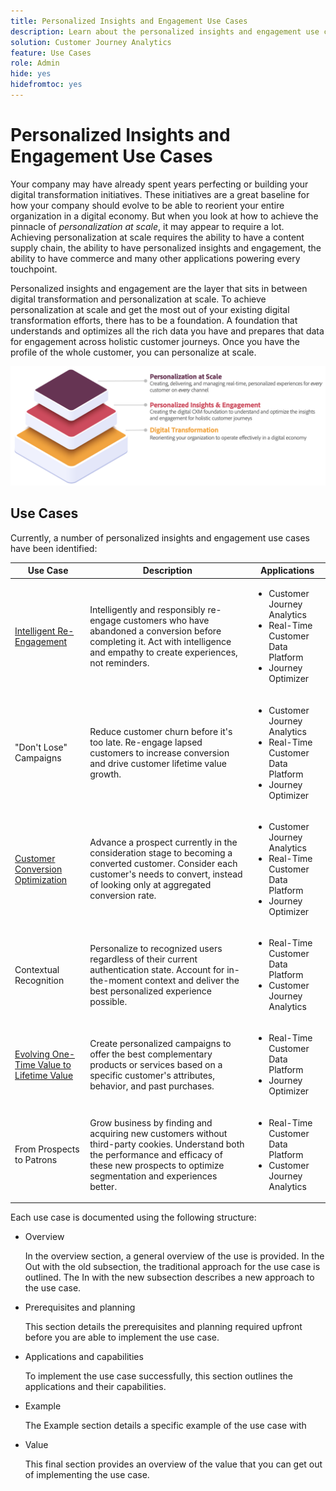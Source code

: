 ```yaml
---
title: Personalized Insights and Engagement Use Cases
description: Learn about the personalized insights and engagement use case 
solution: Customer Journey Analytics
feature: Use Cases
role: Admin
hide: yes
hidefromtoc: yes
---
```


# Personalized Insights and Engagement Use Cases

Your company may have already spent years perfecting or building your digital transformation initiatives. These initiatives are a great baseline for how your company should evolve to be able to reorient your entire organization in a digital economy. But when you look at how to achieve the pinnacle of *personalization at scale*, it may appear to require a lot. Achieving personalization at scale requires the ability to have a content supply chain, the ability to have personalized insights and engagement, the ability to have commerce and many other applications powering every touchpoint.

Personalized insights and engagement are the layer that sits in between digital transformation and personalization at scale. To achieve personalization at scale and get the most out of your existing digital transformation efforts, there has to be a foundation. A foundation that understands and optimizes all the rich data you have and prepares that data for engagement across holistic customer journeys. Once you have the profile of the whole customer, you can personalize at scale.

![PIE](assets/pie.png)

## Use Cases

Currently, a number of personalized insights and engagement use cases have been identified:

| Use Case | Description | Applications |
|---|---|---|
| [Intelligent Re-Engagement](https://experienceleague.adobe.com/en/docs/experience-platform/rtcdp/use-cases/personalization-insights-engagement/intelligent-re-engagement) | Intelligently and responsibly re-engage customers who have abandoned a conversion before completing it. Act with intelligence and empathy to create experiences, not reminders. | <ul><li>Customer Journey Analytics</li><li>Real-Time Customer Data Platform</li><li>Journey Optimizer</li></ul> |
| "Don't Lose" Campaigns | Reduce customer churn before it's too late. Re-engage lapsed customers to increase conversion and drive customer lifetime value growth. | <ul><li>Customer Journey Analytics</li><li>Real-Time Customer Data Platform</li><li>Journey Optimizer</li></ul> |
| [Customer Conversion Optimization](customer-conversion-optimization.md) | Advance a prospect currently in the consideration stage to becoming a converted customer. Consider each customer's needs to convert, instead of looking only at aggregated conversion rate. | <ul><li>Customer Journey Analytics</li><li>Real-Time Customer Data Platform</li><li>Journey Optimizer</li></ul>  | 
| Contextual Recognition | Personalize to recognized users regardless of their current authentication state. Account for in-the-moment context and deliver the best personalized experience possible. | <ul><li>Real-Time Customer Data Platform</li><li>Customer Journey Analytics</li></ul> | 
| [Evolving One-Time Value to Lifetime Value](https://experienceleague.adobe.com/en/docs/experience-platform/rtcdp/use-cases/personalization-insights-engagement/evolve-one-time-value-to-lifetime-value) | Create personalized campaigns to offer the best complementary products or services based on a specific customer's attributes, behavior, and past purchases. | <ul><li>Real-Time Customer Data Platform</li><li>Journey Optimizer</li></ul> | 
| From Prospects to Patrons | Grow business by finding and acquiring new customers without third-party cookies. Understand both the performance and efficacy of these new prospects to optimize segmentation and experiences better. | <ul><li>Real-Time Customer Data Platform</li><li>Customer Journey Analytics</li></ul> | 


Each use case is documented using the following structure:

- Overview

  In the overview section, a general overview of the use is provided. In the Out with the old subsection, the traditional approach for the use case is outlined. The In with the new subsection describes a new approach to the use case.

- Prerequisites and planning

  This section details the prerequisites and planning required upfront before you are able to implement the use case.

- Applications and capabilities

  To implement the use case successfully, this section outlines the applications and their capabilities.

- Example

  The Example section details a specific example of the use case with 

- Value

  This final section provides an overview of the value that you can get out of implementing the use case.
